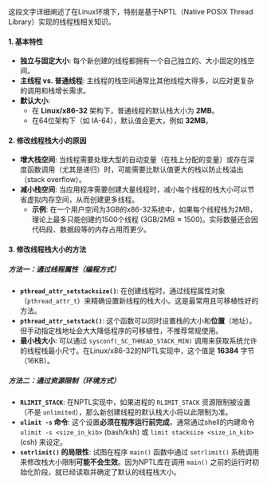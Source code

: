 这段文字详细阐述了在Linux环境下，特别是基于NPTL（Native POSIX Thread Library）实现的线程栈相关知识。

#### 1. 基本特性
* **独立与固定大小**: 每个新创建的线程都拥有一个自己独立的、大小固定的栈空间。
* **主线程 vs. 普通线程**: 主线程的栈空间通常比其他线程大得多，以应对更复杂的调用和栈增长需求。
* **默认大小**:
    * 在 **Linux/x86-32** 架构下，普通线程的默认栈大小为 **2MB**。
    * 在64位架构下（如 IA-64），默认值会更大，例如 **32MB**。

#### 2. 修改线程栈大小的原因
* **增大栈空间**: 当线程需要处理大型的自动变量（在栈上分配的变量）或存在深度函数调用（尤其是递归）时，可能需要比默认值更大的栈以防止栈溢出（stack overflow）。
* **减小栈空间**: 当应用程序需要创建大量线程时，减小每个线程的栈大小可以节省虚拟内存空间，从而创建更多线程。
    * **示例**: 在一个用户空间为3GB的x86-32系统中，如果每个线程栈为2MB，理论上最多只能创建约1500个线程 ($3 \text{GB} / 2 \text{MB} \approx 1500$)。实际数量还会因代码段、数据段等的内存占用而更少。

#### 3. 修改线程栈大小的方法

##### 方法一：通过线程属性（编程方式）
* **`pthread_attr_setstacksize()`**: 在创建线程时，通过线程属性对象（`pthread_attr_t`）来精确设置新线程的栈大小。这是最常用且可移植性好的方法。
* **`pthread_attr_setstack()`**: 这个函数可以同时设置栈的大小和**位置**（地址）。但手动指定栈地址会大大降低程序的可移植性，不推荐常规使用。
* **最小栈大小**: 可以通过 `sysconf(_SC_THREAD_STACK_MIN)` 调用来获取系统允许的线程栈最小尺寸。在Linux/x86-32的NPTL实现中，这个值是 **16384** 字节（16KB）。

##### 方法二：通过资源限制（环境方式）
* **`RLIMIT_STACK`**: 在NPTL实现中，如果进程的 `RLIMIT_STACK` 资源限制被设置（不是 `unlimited`），那么新创建线程的默认栈大小将以此限制为准。
* **`ulimit -s` 命令**: 这个设置**必须在程序运行前完成**，通常通过shell的内建命令 `ulimit -s <size_in_kib>` (bash/ksh) 或 `limit stacksize <size_in_kib>` (csh) 来设定。
* **`setrlimit()` 的局限性**: 试图在程序 `main()` 函数中通过 `setrlimit()` 系统调用来修改栈大小限制**可能不会生效**。因为NPTL库在调用 `main()` 之前的运行时初始化阶段，就已经读取并确定了默认的线程栈大小。